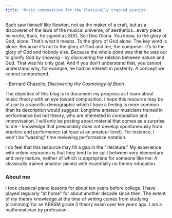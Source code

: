 ```yaml
---
title: "Music composition for the classically trained pianist"
---
```


<div class="media">
  <p>Bach saw himself like Newton, not as the maker of a craft, but as a discoverer of the laws of the musical universe, of aesthetics...every piece he wrote, Bach, he signed as SDG, Soli Deo Gloria. You know, to the glory of God, alone. That’s what it means. To the glory of God alone. The key word is alone. Because it’s not to the glory of God and me, the composer. It’s to the glory of God and nobody else. Because the whole point was that he was out to glorify God by showing - by discovering the relation between nature and God. That was his only goal. And if you don’t understand that, you cannot understand why, for example, he had no interest in posterity. A concept we cannot comprehend.</p>
  
  <p>- Bernard Chazelle, <i>Discovering the Cosmology of Bach</i></p>
</div>

The objective of this blog is to document my progress as I learn about music theory with an eye toward composition. I hope this resource may be of use to a specific demographic which I have a feeling is more common than its description would suggest: Longtime amateur musicians trained in performance but not theory, who are interested in composition and improvisation. I will only be posting about material that comes as a surprise to me - knowledge that presumably does not develop spontaneously from practice and performance (at least at an amateur level). For instance, I won't be "wasting" time reviewing performance notation. 

I do feel that this resource may fill a gap in the "literature." My experience with online resources is that they tend to be split between very elementary and very mature, neither of which is appropriate for someone like me: A classically trained amateur pianist with essentially no theory education. 

<h3>About me</h3>

I took classical piano lessons for about ten years before college. I have played regularly "at home" for about another decade since then. The extent of my theory knowledge at the time of writing comes from studying (cramming) for an ABRSM grade 5 theory exam over ten years ago. I am a mathematician by profession.
